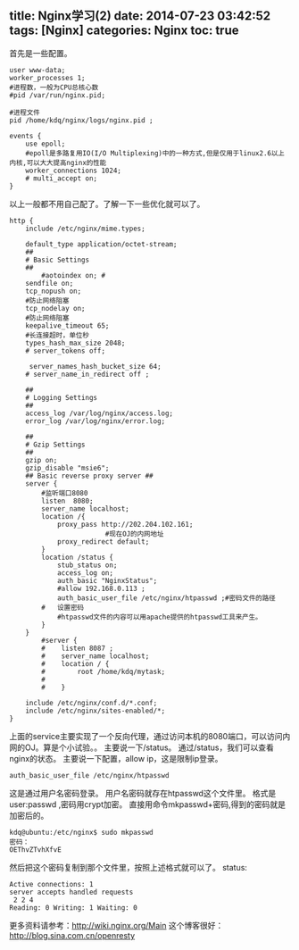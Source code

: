 title: Nginx学习(2)
date: 2014-07-23 03:42:52
tags: [Nginx]
categories: Nginx
toc: true
---
首先是一些配置。
```
user www-data;
worker_processes 1;
#进程数，一般为CPU总核心数
#pid /var/run/nginx.pid;

#进程文件
pid /home/kdq/nginx/logs/nginx.pid ;

events {
	use epoll;
	#epoll是多路复用IO(I/O Multiplexing)中的一种方式,但是仅用于linux2.6以上内核,可以大大提高nginx的性能    
	worker_connections 1024;
	# multi_accept on;
}
```

以上一般都不用自己配了。了解一下一些优化就可以了。
```
http {
	include /etc/nginx/mime.types;

	default_type application/octet-stream;
	##
	# Basic Settings
	##
        #aotoindex on; #
	sendfile on;
	tcp_nopush on;
 	#防止网络阻塞
	tcp_nodelay on;
	#防止网络阻塞
	keepalive_timeout 65;
	#长连接超时，单位秒
	types_hash_max_size 2048;
	# server_tokens off;

	 server_names_hash_bucket_size 64;
	# server_name_in_redirect off ;

	##
	# Logging Settings
	##
	access_log /var/log/nginx/access.log;
	error_log /var/log/nginx/error.log;
	
	##
	# Gzip Settings
	##
	gzip on;
	gzip_disable "msie6";
	## Basic reverse proxy server ##
	server {
		#监听端口8080
		listen	8080;
		server_name localhost;
		location /{
			proxy_pass http://202.204.102.161;
                        #现在OJ的内网地址
			proxy_redirect default;
		}
		location /status {
			stub_status on;
			access_log on;
			auth_basic "NginxStatus";
			#allow 192.168.0.113 ;
			auth_basic_user_file /etc/nginx/htpasswd ;#密码文件的路径
		#	设置密码
			#htpasswd文件的内容可以用apache提供的htpasswd工具来产生。
		}
	}
        #server {
        #    listen 8087 ;
        #    server_name localhost;
        #    location / {
        #        root /home/kdq/mytask;
        #       
        #    }

	include /etc/nginx/conf.d/*.conf;
	include /etc/nginx/sites-enabled/*;
}
```

上面的service主要实现了一个反向代理，通过访问本机的8080端口，可以访问内网的OJ。算是个小试验。。
主要说一下/status。
通过/status，我们可以查看nginx的状态。
主要说一下配置，allow ip，这是限制ip登录。
```
auth_basic_user_file /etc/nginx/htpasswd   
```

这是通过用户名密码登录。
用户名密码就存在htpasswd这个文件里。
格式是user:passwd ,密码用crypt加密。
直接用命令mkpasswd+密码,得到的密码就是加密后的。
```
kdq@ubuntu:/etc/nginx$ sudo mkpasswd 
密码： 
OEThvZTvhXfvE
```

然后把这个密码复制到那个文件里，按照上述格式就可以了。
status:
```
Active connections: 1 
server accepts handled requests
 2 2 4 
Reading: 0 Writing: 1 Waiting: 0 
```

更多资料请参考：<http://wiki.nginx.org/Main>
这个博客很好：<http://blog.sina.com.cn/openresty>